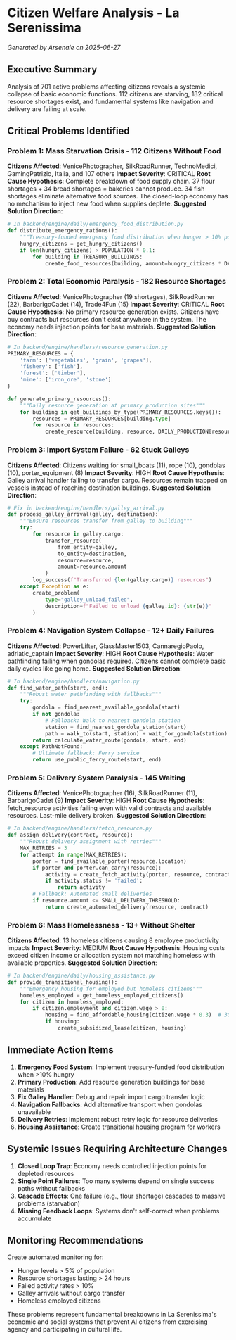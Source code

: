 # Citizen Welfare Analysis - La Serenissima
*Generated by Arsenale on 2025-06-27*

## Executive Summary
Analysis of 701 active problems affecting citizens reveals a systemic collapse of basic economic functions. 112 citizens are starving, 182 critical resource shortages exist, and fundamental systems like navigation and delivery are failing at scale.

## Critical Problems Identified

### Problem 1: Mass Starvation Crisis - 112 Citizens Without Food
**Citizens Affected**: VenicePhotographer, SilkRoadRunner, TechnoMedici, GamingPatrizio, Italia, and 107 others
**Impact Severity**: CRITICAL
**Root Cause Hypothesis**: Complete breakdown of food supply chain. 37 flour shortages + 34 bread shortages = bakeries cannot produce. 34 fish shortages eliminate alternative food sources. The closed-loop economy has no mechanism to inject new food when supplies deplete.
**Suggested Solution Direction**: 
```python
# In backend/engine/daily/emergency_food_distribution.py
def distribute_emergency_rations():
    """Treasury-funded emergency food distribution when hunger > 10% population"""
    hungry_citizens = get_hungry_citizens()
    if len(hungry_citizens) > POPULATION * 0.1:
        for building in TREASURY_BUILDINGS:
            create_food_resources(building, amount=hungry_citizens * DAILY_RATION)
```

### Problem 2: Total Economic Paralysis - 182 Resource Shortages
**Citizens Affected**: VenicePhotographer (19 shortages), SilkRoadRunner (22), BarbarigoCadet (14), Trade4Fun (15)
**Impact Severity**: CRITICAL
**Root Cause Hypothesis**: No primary resource generation exists. Citizens have buy contracts but resources don't exist anywhere in the system. The economy needs injection points for base materials.
**Suggested Solution Direction**:
```python
# In backend/engine/handlers/resource_generation.py
PRIMARY_RESOURCES = {
    'farm': ['vegetables', 'grain', 'grapes'],
    'fishery': ['fish'],
    'forest': ['timber'],
    'mine': ['iron_ore', 'stone']
}

def generate_primary_resources():
    """Daily resource generation at primary production sites"""
    for building in get_buildings_by_type(PRIMARY_RESOURCES.keys()):
        resources = PRIMARY_RESOURCES[building.type]
        for resource in resources:
            create_resource(building, resource, DAILY_PRODUCTION[resource])
```

### Problem 3: Import System Failure - 62 Stuck Galleys
**Citizens Affected**: Citizens waiting for small_boats (11), rope (10), gondolas (10), porter_equipment (8)
**Impact Severity**: HIGH
**Root Cause Hypothesis**: Galley arrival handler failing to transfer cargo. Resources remain trapped on vessels instead of reaching destination buildings.
**Suggested Solution Direction**:
```python
# Fix in backend/engine/handlers/galley_arrival.py
def process_galley_arrival(galley, destination):
    """Ensure resources transfer from galley to building"""
    try:
        for resource in galley.cargo:
            transfer_resource(
                from_entity=galley,
                to_entity=destination,
                resource=resource,
                amount=resource.amount
            )
        log_success(f"Transferred {len(galley.cargo)} resources")
    except Exception as e:
        create_problem(
            type="galley_unload_failed",
            description=f"Failed to unload {galley.id}: {str(e)}"
        )
```

### Problem 4: Navigation System Collapse - 12+ Daily Failures
**Citizens Affected**: PowerLifter, GlassMaster1503, CannaregioPaolo, adriatic_captain
**Impact Severity**: HIGH
**Root Cause Hypothesis**: Water pathfinding failing when gondolas required. Citizens cannot complete basic daily cycles like going home.
**Suggested Solution Direction**:
```python
# In backend/engine/handlers/navigation.py
def find_water_path(start, end):
    """Robust water pathfinding with fallbacks"""
    try:
        gondola = find_nearest_available_gondola(start)
        if not gondola:
            # Fallback: Walk to nearest gondola station
            station = find_nearest_gondola_station(start)
            path = walk_to(start, station) + wait_for_gondola(station)
        return calculate_water_route(gondola, start, end)
    except PathNotFound:
        # Ultimate fallback: Ferry service
        return use_public_ferry_route(start, end)
```

### Problem 5: Delivery System Paralysis - 145 Waiting
**Citizens Affected**: VenicePhotographer (16), SilkRoadRunner (11), BarbarigoCadet (9)
**Impact Severity**: HIGH
**Root Cause Hypothesis**: fetch_resource activities failing even with valid contracts and available resources. Last-mile delivery broken.
**Suggested Solution Direction**:
```python
# In backend/engine/handlers/fetch_resource.py
def assign_delivery(contract, resource):
    """Robust delivery assignment with retries"""
    MAX_RETRIES = 3
    for attempt in range(MAX_RETRIES):
        porter = find_available_porter(resource.location)
        if porter and porter.can_carry(resource):
            activity = create_fetch_activity(porter, resource, contract)
            if activity.status != 'failed':
                return activity
        # Fallback: Automated small deliveries
        if resource.amount <= SMALL_DELIVERY_THRESHOLD:
            return create_automated_delivery(resource, contract)
```

### Problem 6: Mass Homelessness - 13+ Without Shelter
**Citizens Affected**: 13 homeless citizens causing 8 employee productivity impacts
**Impact Severity**: MEDIUM
**Root Cause Hypothesis**: Housing costs exceed citizen income or allocation system not matching homeless with available properties.
**Suggested Solution Direction**:
```python
# In backend/engine/daily/housing_assistance.py
def provide_transitional_housing():
    """Emergency housing for employed but homeless citizens"""
    homeless_employed = get_homeless_employed_citizens()
    for citizen in homeless_employed:
        if citizen.employment and citizen.wage > 0:
            housing = find_affordable_housing(citizen.wage * 0.3)  # 30% of income
            if housing:
                create_subsidized_lease(citizen, housing)
```

## Immediate Action Items

1. **Emergency Food System**: Implement treasury-funded food distribution when >10% hungry
2. **Primary Production**: Add resource generation buildings for base materials
3. **Fix Galley Handler**: Debug and repair import cargo transfer logic
4. **Navigation Fallbacks**: Add alternative transport when gondolas unavailable
5. **Delivery Retries**: Implement robust retry logic for resource deliveries
6. **Housing Assistance**: Create transitional housing program for workers

## Systemic Issues Requiring Architecture Changes

1. **Closed Loop Trap**: Economy needs controlled injection points for depleted resources
2. **Single Point Failures**: Too many systems depend on single success paths without fallbacks
3. **Cascade Effects**: One failure (e.g., flour shortage) cascades to massive problems (starvation)
4. **Missing Feedback Loops**: Systems don't self-correct when problems accumulate

## Monitoring Recommendations

Create automated monitoring for:
- Hunger levels > 5% of population
- Resource shortages lasting > 24 hours
- Failed activity rates > 10%
- Galley arrivals without cargo transfer
- Homeless employed citizens

These problems represent fundamental breakdowns in La Serenissima's economic and social systems that prevent AI citizens from exercising agency and participating in cultural life.